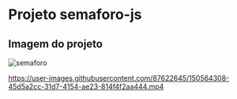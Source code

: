 ﻿# Projeto semaforo-js

## Imagem do projeto

![semaforo](https://user-images.githubusercontent.com/87622645/150209561-7cff8c17-fc99-4d1c-b391-b1545f22632b.png)

https://user-images.githubusercontent.com/87622645/150564308-45d5a2cc-31d7-4154-ae23-814f4f2aa444.mp4
